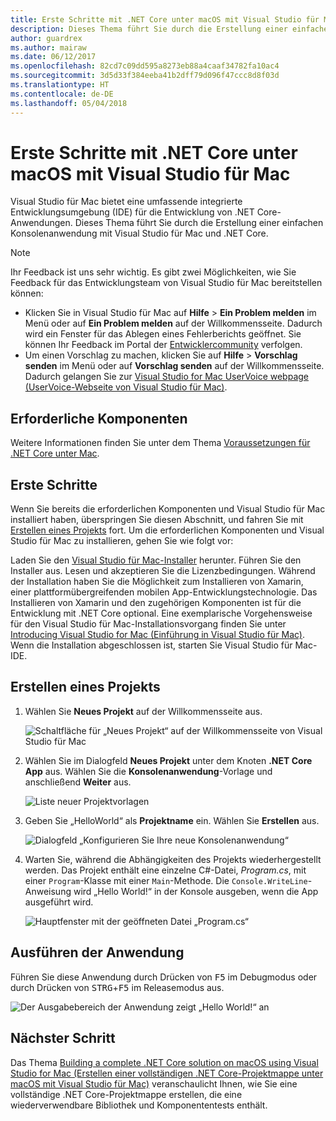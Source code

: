 ```yaml
---
title: Erste Schritte mit .NET Core unter macOS mit Visual Studio für Mac
description: Dieses Thema führt Sie durch die Erstellung einer einfachen Konsolenanwendung mit Visual Studio für Mac und .NET Core.
author: guardrex
ms.author: mairaw
ms.date: 06/12/2017
ms.openlocfilehash: 82cd7c09dd595a8273eb88a4caaf34782fa10ac4
ms.sourcegitcommit: 3d5d33f384eeba41b2dff79d096f47ccc8d8f03d
ms.translationtype: HT
ms.contentlocale: de-DE
ms.lasthandoff: 05/04/2018
---
```

# <a name="getting-started-with-net-core-on-macos-using-visual-studio-for-mac"></a>Erste Schritte mit .NET Core unter macOS mit Visual Studio für Mac

Visual Studio für Mac bietet eine umfassende integrierte Entwicklungsumgebung (IDE) für die Entwicklung von .NET Core-Anwendungen. Dieses Thema führt Sie durch die Erstellung einer einfachen Konsolenanwendung mit Visual Studio für Mac und .NET Core.

> [!NOTE]
> Ihr Feedback ist uns sehr wichtig. Es gibt zwei Möglichkeiten, wie Sie Feedback für das Entwicklungsteam von Visual Studio für Mac bereitstellen können:
> * Klicken Sie in Visual Studio für Mac auf **Hilfe** > **Ein Problem melden** im Menü oder auf **Ein Problem melden** auf der Willkommensseite. Dadurch wird ein Fenster für das Ablegen eines Fehlerberichts geöffnet. Sie können Ihr Feedback im Portal der [Entwicklercommunity](https://developercommunity.visualstudio.com/spaces/8/index.html) verfolgen.
> * Um einen Vorschlag zu machen, klicken Sie auf **Hilfe** > **Vorschlag senden** im Menü oder auf **Vorschlag senden** auf der Willkommensseite. Dadurch gelangen Sie zur [Visual Studio for Mac UserVoice webpage (UserVoice-Webseite von Visual Studio für Mac)](https://visualstudio.uservoice.com/forums/563332-visual-studio-for-mac).

## <a name="prerequisites"></a>Erforderliche Komponenten

Weitere Informationen finden Sie unter dem Thema [Voraussetzungen für .NET Core unter Mac](../../core/macos-prerequisites.md).

## <a name="getting-started"></a>Erste Schritte

Wenn Sie bereits die erforderlichen Komponenten und Visual Studio für Mac installiert haben, überspringen Sie diesen Abschnitt, und fahren Sie mit [Erstellen eines Projekts](#creating-a-project) fort. Um die erforderlichen Komponenten und Visual Studio für Mac zu installieren, gehen Sie wie folgt vor:

Laden Sie den [Visual Studio für Mac-Installer](https://www.visualstudio.com/vs/visual-studio-mac/) herunter. Führen Sie den Installer aus. Lesen und akzeptieren Sie die Lizenzbedingungen. Während der Installation haben Sie die Möglichkeit zum Installieren von Xamarin, einer plattformübergreifenden mobilen App-Entwicklungstechnologie. Das Installieren von Xamarin und den zugehörigen Komponenten ist für die Entwicklung mit .NET Core optional. Eine exemplarische Vorgehensweise für den Visual Studio für Mac-Installationsvorgang finden Sie unter [Introducing Visual Studio for Mac (Einführung in Visual Studio für Mac)](https://developer.xamarin.com/guides/cross-platform/visual-studio-mac/). Wenn die Installation abgeschlossen ist, starten Sie Visual Studio für Mac-IDE.

## <a name="creating-a-project"></a>Erstellen eines Projekts

1. Wählen Sie **Neues Projekt** auf der Willkommensseite aus.

   ![Schaltfläche für „Neues Projekt“ auf der Willkommensseite von Visual Studio für Mac](./media/using-on-mac-vs/vsmac1.png)

1. Wählen Sie im Dialogfeld **Neues Projekt** unter dem Knoten **.NET Core** **App** aus. Wählen Sie die **Konsolenanwendung**-Vorlage und anschließend **Weiter** aus.

   ![Liste neuer Projektvorlagen](./media/using-on-mac-vs/vsmac2.png)

1. Geben Sie „HelloWorld“ als **Projektname** ein. Wählen Sie **Erstellen** aus.

   ![Dialogfeld „Konfigurieren Sie Ihre neue Konsolenanwendung“](./media/using-on-mac-vs/vsmac3.png)

1. Warten Sie, während die Abhängigkeiten des Projekts wiederhergestellt werden. Das Projekt enthält eine einzelne C#-Datei, *Program.cs*, mit einer `Program`-Klasse mit einer `Main`-Methode. Die `Console.WriteLine`-Anweisung wird „Hello World!“ in der Konsole ausgeben, wenn die App ausgeführt wird.

   ![Hauptfenster mit der geöffneten Datei „Program.cs“](./media/using-on-mac-vs/vsmac4.png)

## <a name="run-the-application"></a>Ausführen der Anwendung

Führen Sie diese Anwendung durch Drücken von <kbd>F5</kbd> im Debugmodus oder durch Drücken von <kbd>STRG</kbd>+<kbd>F5</kbd> im Releasemodus aus.

![Der Ausgabebereich der Anwendung zeigt „Hello World!“ an](./media/using-on-mac-vs/vsmac5.png)

## <a name="next-step"></a>Nächster Schritt

Das Thema [Building a complete .NET Core solution on macOS using Visual Studio for Mac (Erstellen einer vollständigen .NET Core-Projektmappe unter macOS mit Visual Studio für Mac)](using-on-mac-vs-full-solution.md) veranschaulicht Ihnen, wie Sie eine vollständige .NET Core-Projektmappe erstellen, die eine wiederverwendbare Bibliothek und Komponententests enthält.
